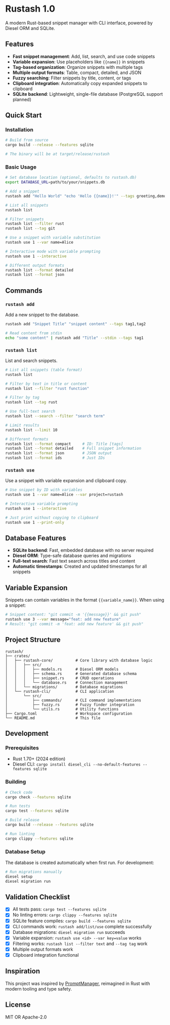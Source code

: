 # Rustash 1.0

A modern Rust-based snippet manager with CLI interface, powered by Diesel ORM and SQLite.

## Features

- **Fast snippet management**: Add, list, search, and use code snippets
- **Variable expansion**: Use placeholders like `{{name}}` in snippets
- **Tag-based organization**: Organize snippets with multiple tags
- **Multiple output formats**: Table, compact, detailed, and JSON
- **Fuzzy searching**: Filter snippets by title, content, or tags
- **Clipboard integration**: Automatically copy expanded snippets to clipboard
- **SQLite backend**: Lightweight, single-file database (PostgreSQL support planned)

## Quick Start

### Installation

```bash
# Build from source
cargo build --release --features sqlite

# The binary will be at target/release/rustash
```

### Basic Usage

```bash
# Set database location (optional, defaults to rustash.db)
export DATABASE_URL=path/to/your/snippets.db

# Add a snippet
rustash add "Hello World" "echo 'Hello {{name}}!'" --tags greeting,demo

# List all snippets
rustash list

# Filter snippets
rustash list --filter rust
rustash list --tag git

# Use a snippet with variable substitution
rustash use 1 --var name=Alice

# Interactive mode with variable prompting
rustash use 1 --interactive

# Different output formats
rustash list --format detailed
rustash list --format json
```

## Commands

### `rustash add`
Add a new snippet to the database.

```bash
rustash add "Snippet Title" "snippet content" --tags tag1,tag2

# Read content from stdin
echo "some content" | rustash add "Title" --stdin --tags tag1
```

### `rustash list`
List and search snippets.

```bash
# List all snippets (table format)
rustash list

# Filter by text in title or content
rustash list --filter "rust function"

# Filter by tag
rustash list --tag rust

# Use full-text search
rustash list --search --filter "search term"

# Limit results
rustash list --limit 10

# Different formats
rustash list --format compact     # ID: Title [tags]
rustash list --format detailed    # Full snippet information
rustash list --format json        # JSON output
rustash list --format ids         # Just IDs
```

### `rustash use`
Use a snippet with variable expansion and clipboard copy.

```bash
# Use snippet by ID with variables
rustash use 1 --var name=Alice --var project=rustash

# Interactive variable prompting
rustash use 1 --interactive

# Just print without copying to clipboard
rustash use 1 --print-only
```

## Database Features

- **SQLite backend**: Fast, embedded database with no server required
- **Diesel ORM**: Type-safe database queries and migrations
- **Full-text search**: Fast text search across titles and content
- **Automatic timestamps**: Created and updated timestamps for all snippets

## Variable Expansion

Snippets can contain variables in the format `{{variable_name}}`. When using a snippet:

```bash
# Snippet content: "git commit -m '{{message}}' && git push"
rustash use 3 --var message="feat: add new feature"
# Result: "git commit -m 'feat: add new feature' && git push"
```

## Project Structure

```
rustash/
├── crates/
│   ├── rustash-core/          # Core library with database logic
│   │   ├── src/
│   │   │   ├── models.rs      # Diesel ORM models
│   │   │   ├── schema.rs      # Generated database schema
│   │   │   ├── snippet.rs     # CRUD operations
│   │   │   └── database.rs    # Connection management
│   │   └── migrations/        # Database migrations
│   └── rustash-cli/           # CLI application
│       └── src/
│           ├── commands/      # CLI command implementations
│           ├── fuzzy.rs       # Fuzzy finder integration
│           └── utils.rs       # Utility functions
├── Cargo.toml                 # Workspace configuration
└── README.md                  # This file
```

## Development

### Prerequisites

- Rust 1.70+ (2024 edition)
- Diesel CLI: `cargo install diesel_cli --no-default-features --features sqlite`

### Building

```bash
# Check code
cargo check --features sqlite

# Run tests
cargo test --features sqlite

# Build release
cargo build --release --features sqlite

# Run linting
cargo clippy --features sqlite
```

### Database Setup

The database is created automatically when first run. For development:

```bash
# Run migrations manually
diesel setup
diesel migration run
```

## Validation Checklist

- [x] All tests pass: `cargo test --features sqlite`
- [x] No linting errors: `cargo clippy --features sqlite`
- [x] SQLite feature compiles: `cargo build --features sqlite`
- [x] CLI commands work: `rustash add/list/use` complete successfully
- [x] Database migrations: `diesel migration run` succeeds
- [x] Variable expansion: `rustash use <id> --var key=value` works
- [x] Filtering works: `rustash list --filter text` and `--tag tag` work
- [x] Multiple output formats work
- [x] Clipboard integration functional

## Inspiration

This project was inspired by [PromptManager](https://github.com/siekman-io/PromptManager), reimagined in Rust with modern tooling and type safety.

## License

MIT OR Apache-2.0